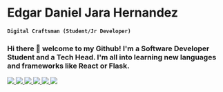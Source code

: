 <h1> Edgar Daniel Jara Hernandez </h1>

**`Digital Craftsman (Student/Jr Developer)`**

<h3> Hi there 👋 welcome to my Github! I'm a Software Developer Student and a Tech Head. I'm all into learning new languages and frameworks like React or Flask. </h3>

<div align=left>
<a href='https://github.com/harish-sethuraman/readme-components'> 
  <img src='https://readme-components.vercel.app/api?component=logo&fill=black&logo=react&animation=spin&svgfill=15d8fe&text=false'/>
</a>

  <a href='https://github.com/harish-sethuraman/readme-components'> 
  <img src='https://readme-components.vercel.app/api?component=logo&fill=black&logo=javascript&svgfill=f6df1c&text=false'/>
</a>
  
  <a href='https://github.com/harish-sethuraman/readme-components'> 
  <img src='https://readme-components.vercel.app/api?component=logo&&fill=black&logo=python&text=false'/>
</a>
  
  <a href='https://github.com/harish-sethuraman/readme-components'> 
  <img src='https://readme-components.vercel.app/api?component=logo&&fill=black&logo=java&svgfill=f44336&text=false'/>
</a>

  <a href='https://github.com/harish-sethuraman/readme-components'> 
  <img src='https://readme-components.vercel.app/api?component=logo&&fill=black&logo=mongodb&svgfill=8fce00&text=false'/>
</a>
  
  <a href='https://github.com/harish-sethuraman/readme-components'> 
  <img src='https://readme-components.vercel.app/api?component=logo&&fill=black&logo=mysql&svgfill=0b5394&text=false'/>
</a>
</div>






<!--
**jarahernandez/jarahernandez** is a ✨ _special_ ✨ repository because its `README.md` (this file) appears on your GitHub profile.

Here are some ideas to get you started:

- 🔭 I’m currently working on ...
- 🌱 I’m currently learning ...
- 👯 I’m looking to collaborate on ...
- 🤔 I’m looking for help with ...
- 💬 Ask me about ...
- 📫 How to reach me: ...
- 😄 Pronouns: ...
- ⚡ Fun fact: ...
-->
